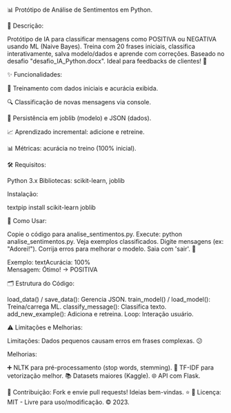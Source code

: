 📊 Protótipo de Análise de Sentimentos em Python.



📝 Descrição:

Protótipo de IA para classificar mensagens como POSITIVA ou NEGATIVA usando ML (Naive Bayes). Treina com 20 frases iniciais, classifica interativamente, salva modelo/dados e aprende com correções. Baseado no desafio "desafio_IA_Python.docx". Ideal para feedbacks de clientes! 🚀


✨ Funcionalidades:

🧠 Treinamento com dados iniciais e acurácia exibida.

🔍 Classificação de novas mensagens via console.

💾 Persistência em joblib (modelo) e JSON (dados).

📈 Aprendizado incremental: adicione e retreine.

📊 Métricas: acurácia no treino (100% inicial).


🛠️ Requisitos:

Python 3.x
Bibliotecas: scikit-learn, joblib

Instalação:

textpip install scikit-learn joblib


🚀 Como Usar:

Copie o código para analise_sentimentos.py.
Execute: python analise_sentimentos.py.
Veja exemplos classificados.
Digite mensagens (ex: "Adorei!").
Corrija erros para melhorar o modelo.
Saia com 'sair'. 🔄

Exemplo:
textAcurácia: 100%  
Mensagem: Ótimo! → POSITIVA


🗂️ Estrutura do Código:

load_data() / save_data(): Gerencia JSON.
train_model() / load_model(): Treina/carrega ML.
classify_message(): Classifica texto.
add_new_example(): Adiciona e retreina.
Loop: Interação usuário.


⚠️ Limitações e Melhorias:

Limitações: Dados pequenos causam erros em frases complexas. 😕

Melhorias:

➕ NLTK para pré-processamento (stop words, stemming).
🔄 TF-IDF para vetorização melhor.
📚 Datasets maiores (Kaggle).
🌐 API com Flask.



🤝 Contribuição:
Fork e envie pull requests! Ideias bem-vindas. ⭐
📜 Licença:
MIT - Livre para uso/modificação. © 2023.
